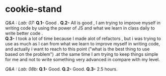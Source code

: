 # cookie-stand


*Q&A : Lab: 07:*
**Q.1-** Good  .
**Q.2-** All is good , I am trying to improve myself in writing code by using the power of JS and what we learn in class daily to write better code .  
**Q.3-** I took a lot of time because I made alot of refactors , but i was trying to use as much as I can from what we learn to improve myself in writing code, and actually i want to reach to this point ("what is the best thing to use based on the problem") .at the same time I am trying to keep things simple for me and not to write something very advanced in compare with my level.

*Q&A : Lab: 08b:*
**Q.1-** Good.
**Q.2-**  Good.
**Q.3-** 2.5 hours.